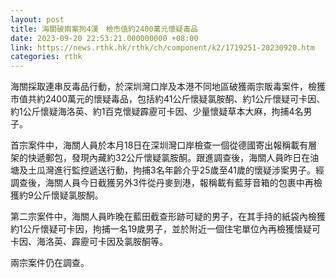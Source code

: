 ```yaml
---
layout: post
title: 海關破兩案拘4漢　檢市值約2400萬元懷疑毒品
date: 2023-09-20 22:53:21.000000000 +08:00
link: https://news.rthk.hk/rthk/ch/component/k2/1719251-20230920.htm
categories: rthk
---
```


海關採取連串反毒品行動，於深圳灣口岸及本港不同地區破獲兩宗販毒案件，檢獲市值共約2400萬元的懷疑毒品，包括約41公斤懷疑氯胺酮、約1公斤懷疑可卡因、約1公斤懷疑海洛英、約1百克懷疑霹靂可卡因、少量懷疑草本大麻，拘捕4名男子。

首宗案件中，海關人員於本月18日在深圳灣口岸檢查一個從德國寄出報稱載有層架的快遞郵包，發現內藏約32公斤懷疑氯胺酮。跟進調查後，海關人員昨日在油塘及土瓜灣進行監控遞送行動，拘捕3名年齡介乎25歲至41歲的懷疑涉案男子。經調查後，海關人員今日截獲另外3件從丹麥到港，報稱載有藍芽音箱的包裹中再檢獲約9公斤懷疑氯胺酮。

第二宗案件中，海關人員昨晚在藍田截查形跡可疑的男子，在其手持的紙袋內檢獲約1公斤懷疑可卡因，拘捕一名19歲男子，並於附近一個住宅單位內再檢獲懷疑可卡因、海洛英、霹靂可卡因及氯胺酮等。

兩宗案件仍在調查。
